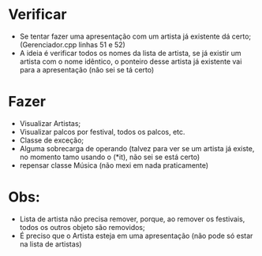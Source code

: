# Verificar
- Se tentar fazer uma apresentação com um artista já existente dá certo;
(Gerenciador.cpp linhas 51 e 52)
- A ideia é verificar todos os nomes da lista de artista, se já existir um artista com o nome idêntico, o ponteiro desse artista já existente vai para a apresentação (não sei se tá certo) 

# Fazer
- Visualizar Artistas;
- Visualizar palcos por festival, todos os palcos, etc.
- Classe de exceção;
- Alguma sobrecarga de operando (talvez para ver se um artista já existe, no momento tamo usando o (*it), não sei se está certo)
- repensar classe Música (não mexi em nada praticamente)

# Obs:
- Lista de artista não precisa remover, porque, ao remover os festivais, todos os outros objeto são removidos;
- É preciso que o Artista esteja em uma apresentação (não pode só estar na lista de artistas)
